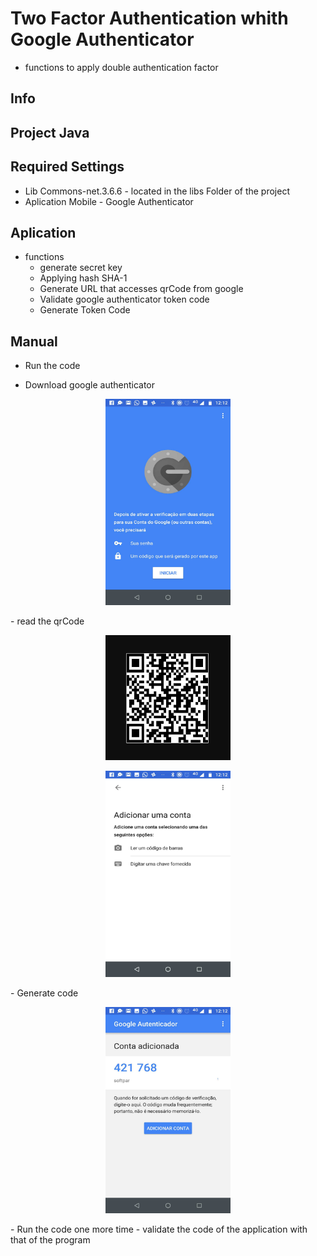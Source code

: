 # Two Factor Authentication whith Google Authenticator

- functions to apply double authentication factor


## Info

 ## Project Java
  
 ## Required Settings
 
 - Lib Commons-net.3.6.6 - located in the libs Folder of the project
 - Aplication Mobile - Google Authenticator
 
 
 ## Aplication
 
 - functions
   - generate secret key
   - Applying hash SHA-1
   - Generate URL that accesses qrCode from google
   - Validate google authenticator token code
   - Generate Token Code
   
   
   
 ## Manual
 
 - Run the code 

 - Download google authenticator
<p align="center">
  <img src="TwoFactorAuthenticator/images/image1.png" width="200" height="330" title="hover text">
</p>  
 - read the qrCode
 <p align="center">
  <img src="TwoFactorAuthenticator/images/imageqr.PNG" width="200" height="200" title="hover text">
</p> 
<p align="center">
  <img src="TwoFactorAuthenticator/images/image2.png" width="200" height="330" title="hover text">
</p>  
 - Generate code
 <p align="center">
   <img src="TwoFactorAuthenticator/images/image3.png" width="200" height="330" title="hover text">
 </p>
 - Run the code one more time
 - validate the code of the application with that of the program

 

 
 
 
 
 
 
